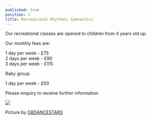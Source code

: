 ```yaml
---
published: true
position: 2
title: Recreational Rhythmic Gymnastics
---
```

Our recreational classes are opened to children from 4 years old up.

Our monthly fees are:

1 day per week - £75\
2 days per week - £90\
3 days per week - £115

Baby group:

1 day per week - £50

Please enquiry to receive further information

![](/assets/rhythmic-137-edit.jpg)

Picture by [GBDANCESTARS](https://www.instagram.com/gbswimstars_gbdancestars/?hl=en)